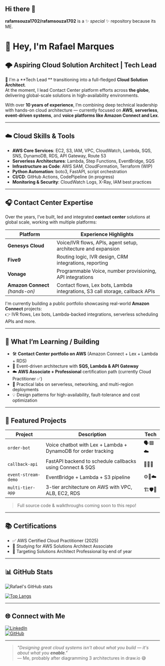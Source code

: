 ## Hi there 👋

**rafamsouza1702/rafamsouza1702** is a ✨ _special_ ✨ repository because its ME.

# 👋 Hey, I'm Rafael Marques

## 🌩️ Aspiring Cloud Solution Architect | Tech Lead

🎯 I'm a **Tech Lead ** transitioning into a full-fledged **Cloud Solution Architect**.  
At the moment, I lead Contact Center platform efforts across **the globe**, delivering global-scale solutions in high-availability environments.

With over **10 years of experience**, I’m combining deep technical leadership with hands-on cloud architecture — currently focused on **AWS**, **serverless**, **event-driven systems**, and **voice platforms like Amazon Connect and Lex**.

---

## ☁️ Cloud Skills & Tools

- **AWS Core Services**: EC2, S3, IAM, VPC, CloudWatch, Lambda, SQS, SNS, DynamoDB, RDS, API Gateway, Route 53  
- **Serverless Architectures**: Lambda, Step Functions, EventBridge, SQS  
- **Infrastructure as Code**: AWS SAM, CloudFormation, Terraform (WIP)  
- **Python Automation**: boto3, FastAPI, script orchestration  
- **CI/CD**: GitHub Actions, CodePipeline (in progress)  
- **Monitoring & Security**: CloudWatch Logs, X-Ray, IAM best practices  

---

## 🎧 Contact Center Expertise

Over the years, I’ve built, led and integrated **contact center** solutions at global scale, working with multiple platforms:

| Platform          | Experience Highlights |
|-------------------|------------------------|
| **Genesys Cloud** | Voice/IVR flows, APIs, agent setup, architecture and expansion |
| **Five9**         | Routing logic, IVR design, CRM integrations, reporting |
| **Vonage**        | Programmable Voice, number provisioning, API integrations |
| **Amazon Connect** _(hands-on)_ | Contact flows, Lex bots, Lambda integrations, S3 call storage, callback APIs |

I'm currently building a public portfolio showcasing real-world **Amazon Connect** projects:  
👉 IVR flows, Lex bots, Lambda-backed integrations, serverless scheduling APIs and more.

---

## 🧠 What I’m Learning / Building

- 🛠️ **Contact Center portfolio on AWS** (Amazon Connect + Lex + Lambda + RDS)
- 🔄 Event-driven architecture with **SQS, Lambda & API Gateway**
- ☁️ **AWS Associate + Professional** certification path (currently Cloud Practitioner ✅)
- 🧪 Practical labs on serverless, networking, and multi-region deployments
- 💡 Design patterns for high-availability, fault-tolerance and cost optimization

---

## 🧩 Featured Projects

| Project | Description | Tech |
|--------|-------------|------|
| `order-bot` | Voice chatbot with Lex + Lambda + DynamoDB for order tracking | 🗣️🟦☁️ |
| `callback-api` | FastAPI backend to schedule callbacks using Connect & SQS | 🔁📞🧬 |
| `event-stream-demo` | EventBridge + Lambda + S3 pipeline | ⚙️📂☁️ |
| `multi-tier-app` | 3-tier architecture on AWS with VPC, ALB, EC2, RDS | 🏗️🛡️📡 |

> Full source code & walkthroughs coming soon to this repo!

---

## 📚 Certifications

- ✅ AWS Certified Cloud Practitioner (2025)
- 🎯 Studying for AWS Solutions Architect Associate
- 📌 Targeting Solutions Architect Professional by end of year

---

## 📊 GitHub Stats

![Rafael's GitHub stats](https://github-readme-stats.vercel.app/api?username=rafamsouza1702&show_icons=true&theme=radical)

[![Top Langs](https://github-readme-stats.vercel.app/api/top-langs/?username=rafamsouza1702&layout=compact&theme=radical)](https://github.com/anuraghazra/github-readme-stats)

---

## 🌐 Connect with Me

[![LinkedIn](https://img.shields.io/badge/-LinkedIn-blue?style=flat-square&logo=linkedin&logoColor=white)](https://www.linkedin.com/in/rafamarques17/)  
[![GitHub](https://img.shields.io/badge/-GitHub-black?style=flat-square&logo=github&logoColor=white)](https://github.com/rafamsouza1702)

---

> _"Designing great cloud systems isn't about what you build — it's about what you **enable**."_  
> — Me, probably after diagramming 3 architectures in draw.io 😅
